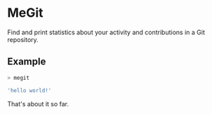 # MeGit

Find and print statistics about your activity and contributions in a Git repository.

## Example

```bash
> megit

'hello world!'
```

That's about it so far.
